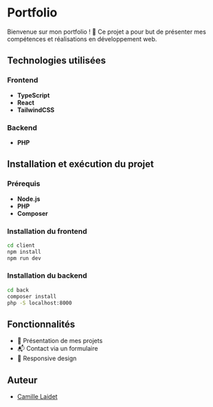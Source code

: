 # Portfolio

Bienvenue sur mon portfolio ! 🚀 Ce projet a pour but de présenter mes compétences et réalisations en développement web.

## Technologies utilisées

### Frontend

- **TypeScript**
- **React**
- **TailwindCSS**

### Backend

- **PHP**

## Installation et exécution du projet

### Prérequis

- **Node.js**
- **PHP**
- **Composer**

### Installation du frontend

```sh
cd client
npm install
npm run dev
```

### Installation du backend

```sh
cd back
composer install
php -S localhost:8000
```

## Fonctionnalités

- 🎨 Présentation de mes projets
- 📬 Contact via un formulaire
- 📱 Responsive design

## Auteur

- [Camille Laidet](https://github.com/Camille-ldt)
